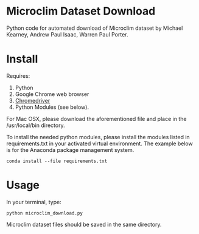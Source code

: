 # Microclim Dataset Download

Python code for automated download of Microclim dataset by Michael Kearney, Andrew Paul Isaac, Warren Paul Porter.

# Install
Requires:
1. Python
2. Google Chrome web browser
4. [Chromedriver](https://chromedriver.chromium.org/)
5. Python Modules (see below).

For Mac OSX, please download the aforementioned file and place in the  /usr/local/bin directory.

To install the needed python modules, please install the modules listed in requirements.txt in your activated virtual environment. The example below is for the Anaconda package management system. 

```
conda install --file requirements.txt
```

# Usage
In your terminal, type: 

```
python microclim_download.py
```

Microclim dataset files should be saved in the same directory. 